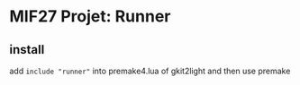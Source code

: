 # MIF27 Projet: Runner

## install

add `include "runner"` into premake4.lua of gkit2light and then use premake